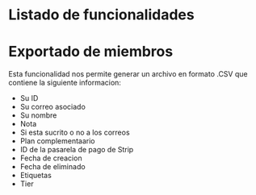 # Listado de funcionalidades

# Exportado de miembros
Esta funcionalidad nos permite generar un archivo en formato .CSV que contiene la siguiente informacion:
- Su ID
- Su correo asociado
- Su nombre
- Nota
- Si esta sucrito o no a los correos
- Plan complementaario
- ID de la pasarela de pago de Strip
- Fecha de creacion
- Fecha de eliminado
- Etiquetas
- Tier
